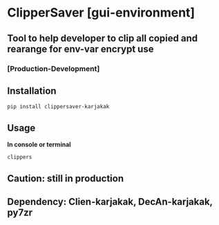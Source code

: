 # ClipperSaver [gui-environment]
## Tool to help developer to clip all copied and rearange for env-var encrypt use
### [Production-Development]

## Installation
```
pip install clippersaver-karjakak
```
## Usage
**In console or terminal**
```
clippers
```
## Caution: still in production
## Dependency: Clien-karjakak, DecAn-karjakak, py7zr